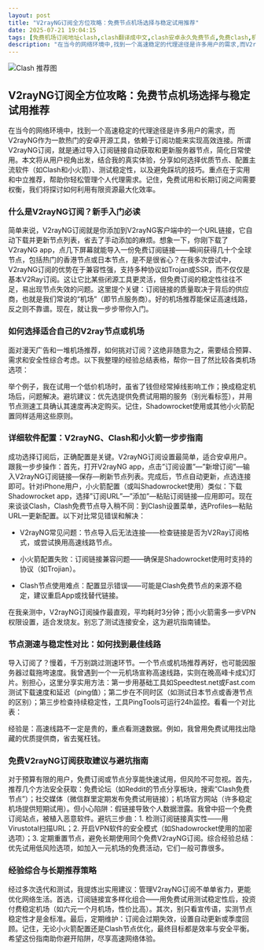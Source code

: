 ```yaml
---
layout: post
title: "V2rayNG订阅全方位攻略：免费节点机场选择与稳定试用推荐"
date: 2025-07-21 19:04:15
tags: [免费机场订阅地址clash,clash翻译成中文,clash安卓永久免费节点,免费clash,机场和节点,最稳定的付费梯子]
description: "在当今的网络环境中,找到一个高速稳定的代理途径是许多用户的需求,而V2rayNG作为一款热门的安卓开源工具,依赖于订阅功能来实现高效连接。所谓V2rayNG订阅,就是通过导入订阅链接自动获取和更新服务器节点,简化日常使用。本文将从用户视角出发,结合我的真实体验,分享如何选择优质节点、配置主流软件（如Clash和小火箭）、测试稳定性,以及避免踩坑的技巧。重点在于实用和中立推荐,帮助你轻松管理个人代理需求。记住,免费试用和长期订阅之间需要权衡,我们将探讨如何利用有限资源最大化效率。"
---
```


![Clash 推荐图](https://clashjd.github.io/assets/img/clash订阅节点购买.png)

## V2rayNG订阅全方位攻略：免费节点机场选择与稳定试用推荐

在当今的网络环境中，找到一个高速稳定的代理途径是许多用户的需求，而V2rayNG作为一款热门的安卓开源工具，依赖于订阅功能来实现高效连接。所谓V2rayNG订阅，就是通过导入订阅链接自动获取和更新服务器节点，简化日常使用。本文将从用户视角出发，结合我的真实体验，分享如何选择优质节点、配置主流软件（如Clash和小火箭）、测试稳定性，以及避免踩坑的技巧。重点在于实用和中立推荐，帮助你轻松管理个人代理需求。记住，免费试用和长期订阅之间需要权衡，我们将探讨如何利用有限资源最大化效率。

### 什么是V2rayNG订阅？新手入门必读

简单来说，V2rayNG订阅就是你添加到V2rayNG客户端中的一个URL链接，它自动下载并更新节点列表，省去了手动添加的麻烦。想象一下，你刚下载了V2rayNG app，点几下屏幕就能导入一份免费订阅链接——瞬间获得几十个全球节点，包括热门的香港节点或日本节点，是不是很省心？在我多次尝试中，V2rayNG订阅的优势在于兼容性强，支持多种协议如Trojan或SSR，而不仅仅是基本V2Ray订阅。这让它比某些闭源工具更灵活，但免费订阅的稳定性往往不足，易出现节点失效的问题。这里提个关键：订阅链接的质量取决于背后的供应商，也就是我们常说的“机场”（即节点服务商）。好的机场推荐能保证高速线路，反之则不靠谱。现在，就让我一步步带你入门。

### 如何选择适合自己的V2ray节点或机场

面对漫天广告和一堆机场推荐，如何挑对订阅？这绝非随意为之，需要结合预算、需求和安全性综合考虑。以下我整理的经验总结表格，帮你一目了然比较各类机场选项：

举个例子，我在试用一个低价机场时，虽省了钱但经常掉线影响工作；换成稳定机场后，问题解决。避坑建议：优先选提供免费试用期的服务（别光看标签），并用节点测速工具确认其速度再决定购买。记住，Shadowrocket使用或其他小火箭配置同样适用这些原则。

### 详细软件配置：V2rayNG、Clash和小火箭一步步指南

成功选择订阅后，正确配置是关键。V2rayNG订阅设置最简单，适合安卓用户。跟我一步步操作：首先，打开V2rayNG app，点击”订阅设置”—”新增订阅”—输入V2rayNG订阅链接—保存—刷新节点列表。完成后，节点自动更新，点选连接即可。针对iPhone用户，小火箭配置（或叫Shadowrocket使用）类似：下载Shadowrocket app，选择”订阅URL”—”添加”—粘贴订阅链接—应用即可。现在来谈谈Clash，Clash免费节点导入稍不同：到Clash设置菜单，选Profiles—粘贴URL—更新配置。以下对比常见错误和解决：

- V2rayNG常见问题：节点导入后无法连接——检查链接是否为V2Ray订阅格式，或尝试换用高速线路节点。

- 小火箭配置失败：订阅链接兼容问题——确保是Shadowrocket使用时支持的协议（如Trojian）。

- Clash节点使用难点：配置显示错误——可能是Clash免费节点的来源不稳定，建议重启App或找替代链接。

在我亲测中，V2rayNG订阅操作最直观，平均耗时3分钟；而小火箭需多一步VPN权限设置，适合发烧友。别忘了测试连接安全，这为避坑指南铺垫。

### 节点测速与稳定性对比：如何找到最佳线路

导入订阅了？慢着，千万别跳过测速环节。一个节点或机场推荐再好，也可能因服务器过载拖垮速度。我曾遇到一个一元机场宣称高速线路，实则在晚高峰卡成幻灯片。别担心，这里分享实用方法：第一步用基础工具如Speedtest.net或Fast.com测试下载速度和延迟（ping值）；第二步在不同时区（如测试日本节点或香港节点的区别）；第三步检查持续稳定性，工具PingTools可运行24h监控。看看一个对比表：

经验是：高速线路不一定是贵的，重点看测速数据。例如，我曾用免费试用找出隐藏的优质提供商，省去冤枉钱。

### 免费V2rayNG订阅获取建议与避坑指南

对于预算有限的用户，免费订阅或节点分享能快速试用，但风险不可忽视。首先，推荐几个方法安全获取：免费论坛（如Reddit的节点分享板块，搜索”Clash免费节点”）；社交媒体（微信群里定期发布免费试用链接）；机场官方网站（许多稳定机场提供短期试用）。但小心陷阱：假链接导致个人数据泄露。我曾中招一个免费订阅站点，被植入恶意软件。避坑三步曲：1. 检测订阅链接真实性——用Virustotal扫描URL；2. 开启VPN软件的安全模式（如Shadowrocket使用的加密选项）；3. 定期重置节点，避免长期使用同个免费V2rayNG订阅。综合经验总结：优先试用低风险选项，如加入一元机场的免费活动，它们一般可靠很多。

### 经验综合与长期推荐策略

经过多次迭代和测试，我提炼出实用建议：管理V2rayNG订阅不单单省力，更能优化网络生活。首选，订阅链接宜多样化组合——用免费试用测试稳定性后，投资付费稳定机场（如六元一个月机场，性价比高）。其次，别只看宣传语，实测节点稳定性才是金标准。最后，定期维护：订阅会过期失效，设置自动更新或季度回顾。记住，无论小火箭配置还是Clash节点优化，最终目标都是效率与安全平衡。希望这份指南助你避开陷阱，尽享高速网络体验。